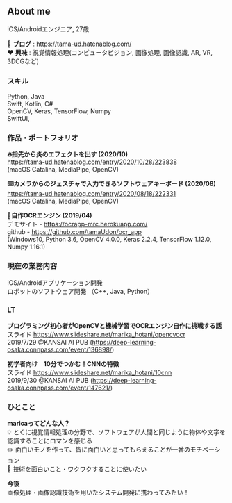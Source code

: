 ## About me  
iOS/Androidエンジニア, 27歳  

📔 **ブログ** : https://tama-ud.hatenablog.com/  
❤️ **興味** : 視覚情報処理(コンピュータビジョン, 画像処理, 画像認識, AR, VR, 3DCGなど)  
    
### スキル  
Python, Java  
Swift, Kotlin, C#  
OpenCV, Keras, TensorFlow, Numpy  
SwiftUI, 
  
### 作品・ポートフォリオ  

**🔥指先から炎のエフェクトを出す (2020/10)**  
https://tama-ud.hatenablog.com/entry/2020/10/28/223838  
(macOS Catalina, MediaPipe, OpenCV)
  
  
**⌨️カメラからのジェスチャで入力できるソフトウェアキーボード (2020/08)**  
https://tama-ud.hatenablog.com/entry/2020/08/18/222331  
(macOS Catalina, MediaPipe, OpenCV)
  
  
**🔎自作OCRエンジン (2019/04)**  
デモサイト - https://ocrapp-mrc.herokuapp.com/  
github - https://github.com/tamaUdon/ocr_app  
(Windows10, Python 3.6, OpenCV 4.0.0, Keras 2.2.4, TensorFlow 1.12.0, Numpy 1.16.1)    
  
### 現在の業務内容
iOS/Androidアプリケーション開発  
ロボットのソフトウェア開発 （C++, Java, Python）
  
### LT
**プログラミング初心者がOpenCVと機械学習でOCRエンジン自作に挑戦する話**   
スライド https://www.slideshare.net/marika_hotani/opencvocr  
2019/7/29 @KANSAI AI PUB (https://deep-learning-osaka.connpass.com/event/136898/)  
  
**初学者向け　10分でつかむ！CNNの特徴**   
スライド https://www.slideshare.net/marika_hotani/10cnn   
2019/9/30 @KANSAI AI PUB (https://deep-learning-osaka.connpass.com/event/147621/)  
  
  
### ひとこと
**maricaってどんな人？**   
 💡 とくに視覚情報処理の分野で、ソフトウェアが人間と同じように物体や文字を認識することにロマンを感じる  
 ✏️ 面白いモノを作って、皆に面白いと思ってもらえることが一番のモチベーション  
 🔧 技術を面白いこと・ワクワクすることに使いたい  
    
 **今後**  
 画像処理・画像認識技術を用いたシステム開発に携わってみたい！  

